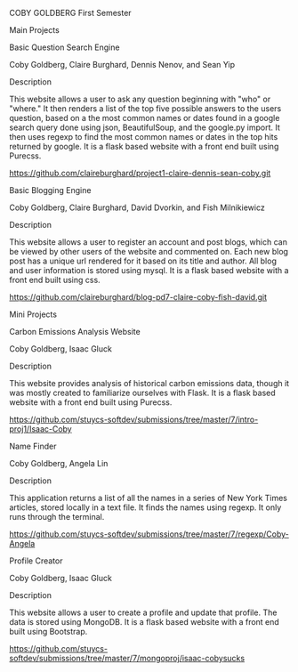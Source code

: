 COBY GOLDBERG
First Semester

Main Projects

Basic Question Search Engine

Coby Goldberg, Claire Burghard, Dennis Nenov, and Sean Yip

Description

This website allows a user to ask any question beginning with "who" or "where." It then renders a list of the top five possible answers to the users question, based on a the most common names or dates found in a google search query done using json, BeautifulSoup, and the google.py import. It then uses regexp to find the most common names or dates in the top hits returned by google. It is a flask based website with a front end built using Purecss.

https://github.com/claireburghard/project1-claire-dennis-sean-coby.git


Basic Blogging Engine

Coby Goldberg, Claire Burghard, David Dvorkin, and Fish Milnikiewicz

Description

This website allows a user to register an account and post blogs, which can be viewed by other users of the website and commented on. Each new blog post has a unique url rendered for it based on its title and author. All blog and user information is stored using mysql. It is a flask based website with a front end built using css.

https://github.com/claireburghard/blog-pd7-claire-coby-fish-david.git


Mini Projects


Carbon Emissions Analysis Website

Coby Goldberg, Isaac Gluck

Description

This website provides analysis of historical carbon emissions data, though it was mostly created to familiarize ourselves with Flask. It is a flask based website with a front end built using Purecss.

https://github.com/stuycs-softdev/submissions/tree/master/7/intro-proj1/Isaac-Coby


Name Finder

Coby Goldberg, Angela Lin

Description

This application returns a list of all the names in a series of New York Times articles, stored locally in a text file. It finds the names using regexp. It only runs through the terminal.

https://github.com/stuycs-softdev/submissions/tree/master/7/regexp/Coby-Angela


Profile Creator

Coby Goldberg, Isaac Gluck

Description

This website allows a user to create a profile and update that profile. The data is stored using MongoDB. It is a flask based website with a front end built using Bootstrap.

https://github.com/stuycs-softdev/submissions/tree/master/7/mongoproj/isaac-cobysucks
